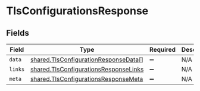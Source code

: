 # TlsConfigurationsResponse


## Fields

| Field                                                                                          | Type                                                                                           | Required                                                                                       | Description                                                                                    |
| ---------------------------------------------------------------------------------------------- | ---------------------------------------------------------------------------------------------- | ---------------------------------------------------------------------------------------------- | ---------------------------------------------------------------------------------------------- |
| `data`                                                                                         | [shared.TlsConfigurationResponseData](../../models/shared/tlsconfigurationresponsedata.md)[]   | :heavy_minus_sign:                                                                             | N/A                                                                                            |
| `links`                                                                                        | [shared.TlsConfigurationsResponseLinks](../../models/shared/tlsconfigurationsresponselinks.md) | :heavy_minus_sign:                                                                             | N/A                                                                                            |
| `meta`                                                                                         | [shared.TlsConfigurationsResponseMeta](../../models/shared/tlsconfigurationsresponsemeta.md)   | :heavy_minus_sign:                                                                             | N/A                                                                                            |